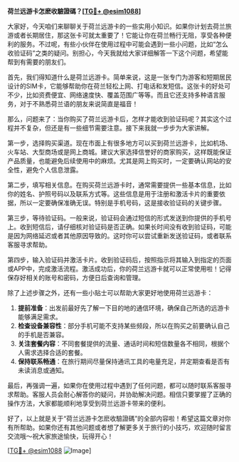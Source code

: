 **荷兰远游卡怎麽收驗證碼？[[TG💪+ @esim1088](https://t.me/s/esim1088)]**

大家好，今天咱们来聊聊关于荷兰远游卡的一些实用小知识。如果你计划去荷兰旅游或者长期居住，那这张卡可就太重要了！它能让你在荷兰畅行无阻，享受各种便利的服务。不过呢，有些小伙伴在使用过程中可能会遇到一些小问题，比如“怎么收验证码”之类的疑问。别担心，今天我就给大家详细解答一下这个问题，希望能帮到有需要的朋友们。

首先，我们得知道什么是荷兰远游卡。简单来说，这是一张专门为游客和短期居民设计的SIM卡，它能够帮助你在荷兰轻松上网、打电话和发短信。这张卡的好处可不少，比如资费便宜、网络速度快、覆盖范围广等等。而且它还支持多种语言服务，对于不熟悉荷兰语的朋友来说简直是福音！

那么，问题来了：当你购买了荷兰远游卡后，怎样才能收到验证码呢？其实这个过程并不复杂，但还是有一些细节需要注意。接下来我就一步步为大家讲解。

第一步，选择购买渠道。现在市面上有很多地方可以买到荷兰远游卡，比如机场、火车站、大型商场或是网上商城。建议大家选择信誉好的商家购买，这样既能保证产品质量，也能避免后续使用中的麻烦。尤其是网上购买时，一定要确认网站的安全性，避免个人信息泄露。

第二步，填写相关信息。在购买荷兰远游卡时，通常需要提供一些基本信息，比如你的姓名、护照号码以及联系方式等。这些信息是用于注册和激活卡片的重要依据，所以一定要确保准确无误。特别是手机号码，这是接收验证码的关键步骤。

第三步，等待验证码。一般来说，验证码会通过短信的形式发送到你提供的手机号上。收到短信后，请仔细核对验证码是否正确。如果长时间没有收到验证码，可能是因为网络延迟或者其他原因导致的。这时你可以尝试重新发送验证码，或者联系客服寻求帮助。

第四步，输入验证码并激活卡片。收到验证码后，按照指示将其输入到指定的页面或APP中，完成激活流程。激活成功后，你的荷兰远游卡就可以正常使用啦！记得保存好相关的账号和密码，方便日后查询和管理。

除了上述步骤之外，还有一些小贴士可以帮助大家更好地使用荷兰远游卡：

1. **提前准备**：出发前最好先了解一下目的地的通信环境，确保自己所选的远游卡能够满足需求。
2. **检查设备兼容性**：部分手机可能不支持某些频段，所以在购买之前要确认自己的手机是否兼容。
3. **关注套餐内容**：不同套餐提供的流量、通话时间和短信数量各不相同，根据个人需求选择合适的套餐。
4. **保持联系畅通**：在旅行期间尽量保持通讯工具的电量充足，并定期查看是否有未读消息或通知。

最后，再强调一遍，如果你在使用过程中遇到了任何问题，都可以随时联系客服寻求帮助。客服人员会耐心解答你的疑问，并协助解决问题。相信只要掌握了正确的操作方法，大家都能顺利地享受到荷兰远游卡带来的便利。

好了，以上就是关于“荷兰远游卡怎麽收驗證碼”的全部内容啦！希望这篇文章对你有所帮助。如果你还有其他问题或者想了解更多关于旅行的小技巧，欢迎随时留言交流哦～祝大家旅途愉快，玩得开心！

[[TG💪+ @esim1088](https://t.me/s/esim1088) ![Image](https://i.postimg.cc/4NQfJmqS/Snipaste-2025-05-13-00-14-12.png)]